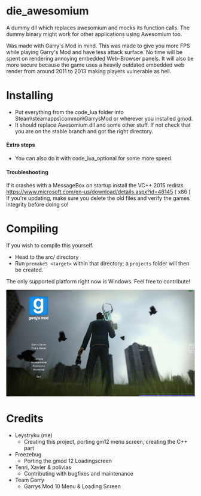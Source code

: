 # die_awesomium
A dummy dll which replaces awesomium and mocks its function calls. The dummy binary might work for other applications using Awesomium too.

Was made with Garry's Mod in mind. This was made to give you more FPS while playing Garry's Mod and have less attack surface. No time will be spent on rendering annoying embedded Web-Browser panels. It will also be more secure because the game uses a heavily outdated embedded web render from around 2011 to 2013 making players vulnerable as hell.


# Installing
- Put everything from the code_lua folder into Steam\steamapps\common\GarrysMod or wherever you installed gmod.
- It should replace Awesomium.dll and some other stuff. If not check that you are on the stable branch and got the right directory.

#### Extra steps
- You can also do it with code_lua_optional for some more speed.

#### Troubleshooting
If it crashes with a MessageBox on startup install the VC++ 2015 redists https://www.microsoft.com/en-us/download/details.aspx?id=48145 ( x86 )
If you're updating, make sure you delete the old files and verify the games integrity before doing so!


# Compiling
If you wish to compile this yourself.
- Head to the src/ directory
- Run `premake5 <target>` within that directory; a `projects` folder will then be created.

The only supported platform right now is Windows. Feel free to contribute!

![In program view](https://raw.githubusercontent.com/Leystryku/die_awesomium/master/assets/preview.jpg)



# Credits
- Leystryku (me)
	* Creating this project, porting gm12 menu screen, creating the C++ part
- Freezebug
  * Porting the gmod 12 Loadingscreen
- Tenri, Xavier & polivias
  * Contributing with bugfixes and maintenance
- Team Garry
  * Garrys Mod 10 Menu & Loading Screen
